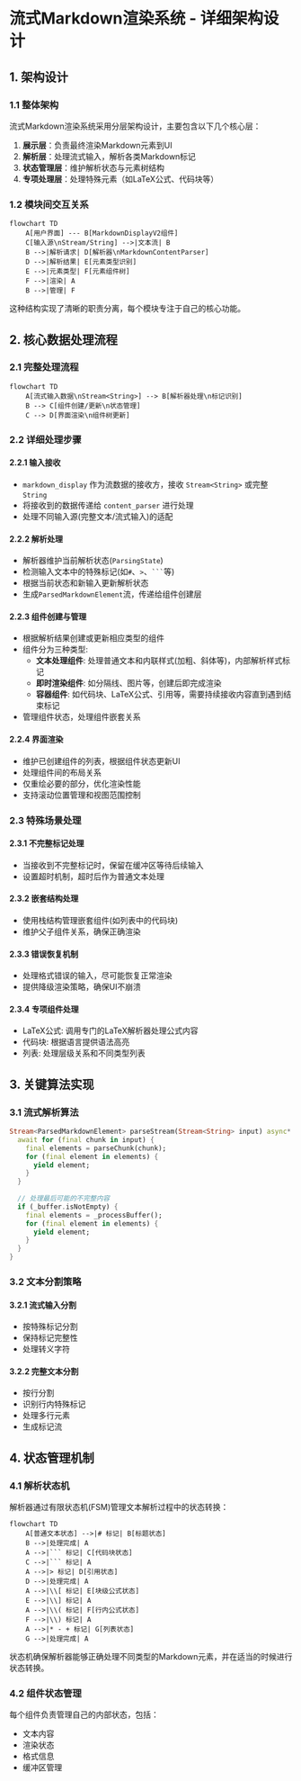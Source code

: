 # 流式Markdown渲染系统 - 详细架构设计

## 1. 架构设计

### 1.1 整体架构
流式Markdown渲染系统采用分层架构设计，主要包含以下几个核心层：

1. **展示层**：负责最终渲染Markdown元素到UI
2. **解析层**：处理流式输入，解析各类Markdown标记
3. **状态管理层**：维护解析状态与元素树结构
4. **专项处理层**：处理特殊元素（如LaTeX公式、代码块等）

### 1.2 模块间交互关系

```
flowchart TD
    A[用户界面] --- B[MarkdownDisplayV2组件]
    C[输入源\nStream/String] -->|文本流| B
    B -->|解析请求| D[解析器\nMarkdownContentParser]
    D -->|解析结果| E[元素类型识别]
    E -->|元素类型| F[元素组件树]
    F -->|渲染| A
    B -->|管理| F
```

这种结构实现了清晰的职责分离，每个模块专注于自己的核心功能。

## 2. 核心数据处理流程

### 2.1 完整处理流程

```
flowchart TD
    A[流式输入数据\nStream<String>] --> B[解析器处理\n标记识别]
    B --> C[组件创建/更新\n状态管理]
    C --> D[界面渲染\n组件树更新]
```

### 2.2 详细处理步骤

#### 2.2.1 输入接收
- `markdown_display` 作为流数据的接收方，接收 `Stream<String>` 或完整 `String`
- 将接收到的数据传递给 `content_parser` 进行处理
- 处理不同输入源(完整文本/流式输入)的适配

#### 2.2.2 解析处理
- 解析器维护当前解析状态(`ParsingState`)
- 检测输入文本中的特殊标记(如`#`、`>`、` ``` `等)
- 根据当前状态和新输入更新解析状态
- 生成`ParsedMarkdownElement`流，传递给组件创建层

#### 2.2.3 组件创建与管理
- 根据解析结果创建或更新相应类型的组件
- 组件分为三种类型:
  * **文本处理组件**: 处理普通文本和内联样式(加粗、斜体等)，内部解析样式标记
  * **即时渲染组件**: 如分隔线、图片等，创建后即完成渲染
  * **容器组件**: 如代码块、LaTeX公式、引用等，需要持续接收内容直到遇到结束标记
- 管理组件状态，处理组件嵌套关系

#### 2.2.4 界面渲染
- 维护已创建组件的列表，根据组件状态更新UI
- 处理组件间的布局关系
- 仅重绘必要的部分，优化渲染性能
- 支持滚动位置管理和视图范围控制

### 2.3 特殊场景处理

#### 2.3.1 不完整标记处理
- 当接收到不完整标记时，保留在缓冲区等待后续输入
- 设置超时机制，超时后作为普通文本处理

#### 2.3.2 嵌套结构处理
- 使用栈结构管理嵌套组件(如列表中的代码块)
- 维护父子组件关系，确保正确渲染

#### 2.3.3 错误恢复机制
- 处理格式错误的输入，尽可能恢复正常渲染
- 提供降级渲染策略，确保UI不崩溃

#### 2.3.4 专项组件处理
- LaTeX公式: 调用专门的LaTeX解析器处理公式内容
- 代码块: 根据语言提供语法高亮
- 列表: 处理层级关系和不同类型列表

## 3. 关键算法实现

### 3.1 流式解析算法
```dart
Stream<ParsedMarkdownElement> parseStream(Stream<String> input) async* {
  await for (final chunk in input) {
    final elements = parseChunk(chunk);
    for (final element in elements) {
      yield element;
    }
  }
  
  // 处理最后可能的不完整内容
  if (_buffer.isNotEmpty) {
    final elements = _processBuffer();
    for (final element in elements) {
      yield element;
    }
  }
}
```

### 3.2 文本分割策略

#### 3.2.1 流式输入分割
- 按特殊标记分割
- 保持标记完整性
- 处理转义字符

#### 3.2.2 完整文本分割
- 按行分割
- 识别行内特殊标记
- 处理多行元素
- 生成标记流

## 4. 状态管理机制

### 4.1 解析状态机

解析器通过有限状态机(FSM)管理文本解析过程中的状态转换：

```
flowchart TD
    A[普通文本状态] -->|# 标记| B[标题状态]
    B -->|处理完成| A
    A -->|``` 标记| C[代码块状态]
    C -->|``` 标记| A
    A -->|> 标记| D[引用状态]
    D -->|处理完成| A
    A -->|\\[ 标记| E[块级公式状态]
    E -->|\\] 标记| A
    A -->|\\( 标记| F[行内公式状态]
    F -->|\\) 标记| A
    A -->|* - + 标记| G[列表状态]
    G -->|处理完成| A
```

状态机确保解析器能够正确处理不同类型的Markdown元素，并在适当的时候进行状态转换。

### 4.2 组件状态管理
每个组件负责管理自己的内部状态，包括：
- 文本内容
- 渲染状态
- 格式信息
- 缓冲区管理 